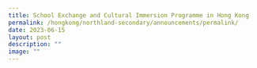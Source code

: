 ```yaml
---
title: School Exchange and Cultural Immersion Programme in Hong Kong
permalink: /hongkong/northland-secondary/announcements/permalink/
date: 2023-06-15
layout: post
description: ""
image: ""
---
```

